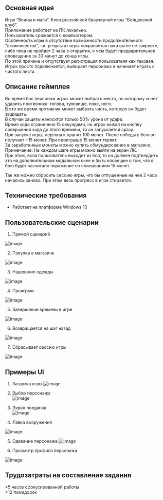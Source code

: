 ## Основная идея

Игра “Воины и маги”. Клон российской браузерной игры “Бойцовский клуб”.  
Приложение работает на ПК локально.   
Пользователь сражается с компьютером.   
Особенность игры в отсутствии возможности продолжительного “стяжничества”, т.к. результат игры сохраняется пока вы ее не закроете, либо пока не пройдет 2 часа с открытия, о чем будет предварительное оповещение за 30 минут до конца игры.  
По этой причине и отсутствует регистрация пользователя как таковая. Игрок просто подключается, выбирает персонажа и начинает играть с чистого листа. 

## Описание геймплея

Во время боя персонаж игрок может выбрать место, по которому хочет ударить противника: голова, туловище, пояс, ноги.   
В это же время противник может выбрать часть, которую он будет защищать.   
В случаи защиты наносится только 50% урона от удара.  
Время хода ограничено 15 секундами, но игрок нажал на кнопку совершения хода до этого времени, то он запускается сразу.  
При запуске игры, персонаж хранит 100 монет. После победы в бою он получает +15 монет. При проигрыше 15 монет теряет.   
За заработанные монеты можно купить обмундирование в магазине.   
Примечание: На каждом шаге игры можно выйти на экран ЛК.  
При этом, если пользователь выходит из боя, то он должен подтвердить это на дополнительном модальном окне и быть оповещен о том, что в бою будет засчитано поражение со списыванием 15 монет.

Так же можно сбросить сессию игры, что бы отпущенные на нее 2 часа начались заново. При этом весь прогресс в игре стирается.


## Технические требования
- Работает на платформе Windows 10

## Пользовательские сценарии
1. Прямой сценарий  

![image](https://user-images.githubusercontent.com/37352353/212494787-fa446428-bdb0-499d-98cd-bffdffd8da48.png)

2. Покупка в магазине  

![image](https://user-images.githubusercontent.com/37352353/212495451-969bc4c2-7dab-432f-a489-a46256e91bb4.png)

3. Надевание одежды

![image](https://user-images.githubusercontent.com/37352353/212495475-e10848a1-6558-452e-b856-790ed3e32a00.png)

4. Проигрыш

![image](https://user-images.githubusercontent.com/37352353/212495500-4b02075b-0a99-4f13-854c-ab4c597e767b.png)

5. Завершение времени в игре

![image](https://user-images.githubusercontent.com/37352353/212495523-a1453939-1a07-478b-a7c8-a0dff4e9f554.png)

6. Возвращается на шаг назад

![image](https://user-images.githubusercontent.com/37352353/212495557-89c1d3b2-9a16-4ecd-b2dd-52d118de2392.png)

7. Сбрасывает сессию игры

![image](https://user-images.githubusercontent.com/37352353/212495693-db88a1fc-6468-43a0-a4ca-4318cafb40f4.png)


## Примеры UI
1. Загрузка игры
![image](https://user-images.githubusercontent.com/37352353/212495767-fee42f42-c963-4687-8263-106d460e2044.png)


2. Выбор персонажа  
![image](https://user-images.githubusercontent.com/37352353/212495783-c6ac8605-a735-49f8-97e5-8cee5a3af8e6.png)

3. Экран поединка  
![image](https://user-images.githubusercontent.com/37352353/212495799-a626175d-414f-44d9-be8b-06ccaa328817.png)

4. Лавка вооружения

![image](https://user-images.githubusercontent.com/37352353/212495828-7f146e81-7401-4274-8188-58477c20c5e6.png)

5. Одевание персонажа
![image](https://user-images.githubusercontent.com/37352353/212495849-60c53b75-4c8c-4a91-bce0-4bfb7dc5fbf8.png)

6. Просмотр профиля персонажа

![image](https://user-images.githubusercontent.com/37352353/212495861-bada4ea2-7787-4744-a1a1-b14fb137a6ec.png)

## Трудозатраты на составление задания
\>5 часов сфокусированной работы   
\>12 помидорок
